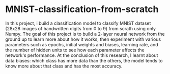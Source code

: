 # MNIST-classification-from-scratch
In this project, i build a classification model to classify MNIST dataset (28x28 images of handwritten digits from 0 to 9) from scrath using only Numpy.
The goal of this project is to build a 2-layer neural network from the ground up to learn more about how it works, then experiment with various parameters such as epochs, initial weights and biases, learning rate, and the number of hidden units to see how each parameter affects the network's performance. At the conclusion of this research, I learnt about data biases: which class has more data than the others, the model tends to know more about that class and has the most accuracy.
